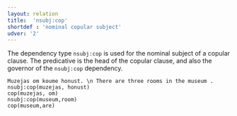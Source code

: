 ```yaml
---
layout: relation
title:  'nsubj:cop'
shortdef : 'nominal copular subject'
udver: '2'
---
```


The dependency type `nsubj:cop` is used for the nominal subject
of a copular clause. The predicative is the head of the copular
clause, and also the governor of the `nsubj:cop` dependency.


~~~ sdparse
Muzejas om koume honust. \n There are three rooms in the museum .
nsubj:cop(muzejas, honust)
cop(muzejas, om)
nsubj:cop(museum,room)
cop(museum,are)
~~~
<!-- Interlanguage links updated Ne 5. května 2024, 18:21:27 CEST -->
